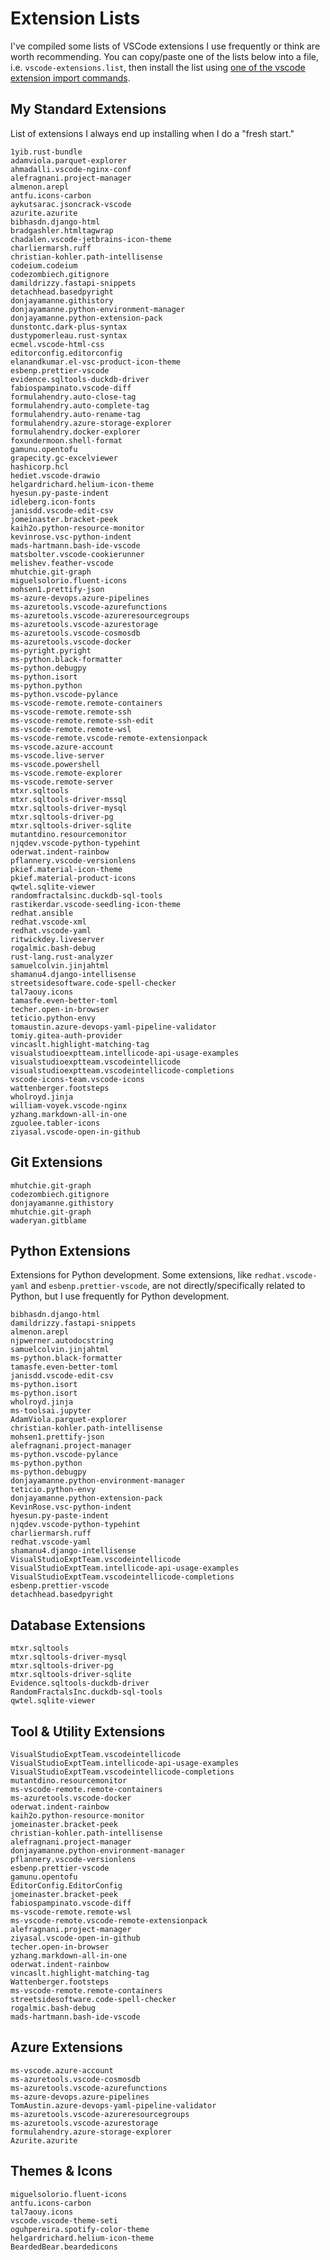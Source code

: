 # Extension Lists

I've compiled some lists of VSCode extensions I use frequently or think are worth recommending. You can copy/paste one of the lists below into a file, i.e. `vscode-extensions.list`, then install the list using [one of the vscode extension import commands](../import-export-extensions.md#import-vscode-extensions).

## My Standard Extensions

List of extensions I always end up installing when I do a "fresh start."

```list title="My Standard Extensions" linenums="1"
1yib.rust-bundle
adamviola.parquet-explorer
ahmadalli.vscode-nginx-conf
alefragnani.project-manager
almenon.arepl
antfu.icons-carbon
aykutsarac.jsoncrack-vscode
azurite.azurite
bibhasdn.django-html
bradgashler.htmltagwrap
chadalen.vscode-jetbrains-icon-theme
charliermarsh.ruff
christian-kohler.path-intellisense
codeium.codeium
codezombiech.gitignore
damildrizzy.fastapi-snippets
detachhead.basedpyright
donjayamanne.githistory
donjayamanne.python-environment-manager
donjayamanne.python-extension-pack
dunstontc.dark-plus-syntax
dustypomerleau.rust-syntax
ecmel.vscode-html-css
editorconfig.editorconfig
elanandkumar.el-vsc-product-icon-theme
esbenp.prettier-vscode
evidence.sqltools-duckdb-driver
fabiospampinato.vscode-diff
formulahendry.auto-close-tag
formulahendry.auto-complete-tag
formulahendry.auto-rename-tag
formulahendry.azure-storage-explorer
formulahendry.docker-explorer
foxundermoon.shell-format
gamunu.opentofu
grapecity.gc-excelviewer
hashicorp.hcl
hediet.vscode-drawio
helgardrichard.helium-icon-theme
hyesun.py-paste-indent
idleberg.icon-fonts
janisdd.vscode-edit-csv
jomeinaster.bracket-peek
kaih2o.python-resource-monitor
kevinrose.vsc-python-indent
mads-hartmann.bash-ide-vscode
matsbolter.vscode-cookierunner
melishev.feather-vscode
mhutchie.git-graph
miguelsolorio.fluent-icons
mohsen1.prettify-json
ms-azure-devops.azure-pipelines
ms-azuretools.vscode-azurefunctions
ms-azuretools.vscode-azureresourcegroups
ms-azuretools.vscode-azurestorage
ms-azuretools.vscode-cosmosdb
ms-azuretools.vscode-docker
ms-pyright.pyright
ms-python.black-formatter
ms-python.debugpy
ms-python.isort
ms-python.python
ms-python.vscode-pylance
ms-vscode-remote.remote-containers
ms-vscode-remote.remote-ssh
ms-vscode-remote.remote-ssh-edit
ms-vscode-remote.remote-wsl
ms-vscode-remote.vscode-remote-extensionpack
ms-vscode.azure-account
ms-vscode.live-server
ms-vscode.powershell
ms-vscode.remote-explorer
ms-vscode.remote-server
mtxr.sqltools
mtxr.sqltools-driver-mssql
mtxr.sqltools-driver-mysql
mtxr.sqltools-driver-pg
mtxr.sqltools-driver-sqlite
mutantdino.resourcemonitor
njqdev.vscode-python-typehint
oderwat.indent-rainbow
pflannery.vscode-versionlens
pkief.material-icon-theme
pkief.material-product-icons
qwtel.sqlite-viewer
randomfractalsinc.duckdb-sql-tools
rastikerdar.vscode-seedling-icon-theme
redhat.ansible
redhat.vscode-xml
redhat.vscode-yaml
ritwickdey.liveserver
rogalmic.bash-debug
rust-lang.rust-analyzer
samuelcolvin.jinjahtml
shamanu4.django-intellisense
streetsidesoftware.code-spell-checker
tal7aouy.icons
tamasfe.even-better-toml
techer.open-in-browser
teticio.python-envy
tomaustin.azure-devops-yaml-pipeline-validator
tomiy.gitea-auth-provider
vincaslt.highlight-matching-tag
visualstudioexptteam.intellicode-api-usage-examples
visualstudioexptteam.vscodeintellicode
visualstudioexptteam.vscodeintellicode-completions
vscode-icons-team.vscode-icons
wattenberger.footsteps
wholroyd.jinja
william-voyek.vscode-nginx
yzhang.markdown-all-in-one
zguolee.tabler-icons
ziyasal.vscode-open-in-github

```

## Git Extensions

```list title="Git Extensions" linenums="1"
mhutchie.git-graph
codezombiech.gitignore
donjayamanne.githistory
mhutchie.git-graph
waderyan.gitblame

```

## Python Extensions

Extensions for Python development. Some extensions, like `redhat.vscode-yaml` and `esbenp.prettier-vscode`, are not directly/specifically related to Python, but I use frequently for Python development.

```list title="Python extensions" linenums="1"
bibhasdn.django-html
damildrizzy.fastapi-snippets
almenon.arepl
njpwerner.autodocstring
samuelcolvin.jinjahtml
ms-python.black-formatter
tamasfe.even-better-toml
janisdd.vscode-edit-csv
ms-python.isort
ms-python.isort
wholroyd.jinja
ms-toolsai.jupyter
AdamViola.parquet-explorer
christian-kohler.path-intellisense
mohsen1.prettify-json
alefragnani.project-manager
ms-python.vscode-pylance
ms-python.python
ms-python.debugpy
donjayamanne.python-environment-manager
teticio.python-envy
donjayamanne.python-extension-pack
KevinRose.vsc-python-indent
hyesun.py-paste-indent
njqdev.vscode-python-typehint
charliermarsh.ruff
redhat.vscode-yaml
shamanu4.django-intellisense
VisualStudioExptTeam.vscodeintellicode
VisualStudioExptTeam.intellicode-api-usage-examples
VisualStudioExptTeam.vscodeintellicode-completions
esbenp.prettier-vscode
detachhead.basedpyright

```

## Database Extensions

```list title="Database Extensions" linenums="1"
mtxr.sqltools
mtxr.sqltools-driver-mysql
mtxr.sqltools-driver-pg
mtxr.sqltools-driver-sqlite
Evidence.sqltools-duckdb-driver
RandomFractalsInc.duckdb-sql-tools
qwtel.sqlite-viewer

```

## Tool & Utility Extensions

```list title="Tool & Utility Extensions" linenums="1"
VisualStudioExptTeam.vscodeintellicode
VisualStudioExptTeam.intellicode-api-usage-examples
VisualStudioExptTeam.vscodeintellicode-completions
mutantdino.resourcemonitor
ms-vscode-remote.remote-containers
ms-azuretools.vscode-docker
oderwat.indent-rainbow
kaih2o.python-resource-monitor
jomeinaster.bracket-peek
christian-kohler.path-intellisense
alefragnani.project-manager
donjayamanne.python-environment-manager
pflannery.vscode-versionlens
esbenp.prettier-vscode
gamunu.opentofu
EditorConfig.EditorConfig
jomeinaster.bracket-peek
fabiospampinato.vscode-diff
ms-vscode-remote.remote-wsl
ms-vscode-remote.vscode-remote-extensionpack
alefragnani.project-manager
ziyasal.vscode-open-in-github
techer.open-in-browser
yzhang.markdown-all-in-one
oderwat.indent-rainbow
vincaslt.highlight-matching-tag
Wattenberger.footsteps
ms-vscode-remote.remote-containers
streetsidesoftware.code-spell-checker
rogalmic.bash-debug
mads-hartmann.bash-ide-vscode

```

## Azure Extensions

```list title="Azure Extensions"
ms-vscode.azure-account
ms-azuretools.vscode-cosmosdb
ms-azuretools.vscode-azurefunctions
ms-azure-devops.azure-pipelines
TomAustin.azure-devops-yaml-pipeline-validator
ms-azuretools.vscode-azureresourcegroups
ms-azuretools.vscode-azurestorage
formulahendry.azure-storage-explorer
Azurite.azurite

```

## Themes & Icons

```list title="Themes & icons" linenums="1"
miguelsolorio.fluent-icons
antfu.icons-carbon
tal7aouy.icons
vscode.vscode-theme-seti
oguhpereira.spotify-color-theme
helgardrichard.helium-icon-theme
BeardedBear.beardedicons

```
